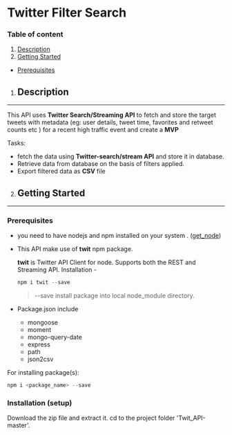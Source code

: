 # Twitter Filter Search

### Table of content 
1. [Description](#description)
2. [Getting Started](#getting-started)
  * [Prerequisites](#prerequisites)




1. ## Description
****
This API uses **Twitter Search/Streaming API** to fetch and store the target tweets with metadata
(eg: user details, tweet time, favorites and retweet counts etc ) for a recent high traffic event
and create a **MVP**

Tasks:

 * fetch the data using **Twitter-search/stream API** and store it in database.
 * Retrieve data from database on the basis of filters applied.
 * Export filtered data as **CSV** file 



2. ## Getting Started
****
### Prerequisites
  * you need to have nodejs and npm installed on your system . ([get_node](https://nodejs.org/en/download/))
  * This API make use of **twit** npm package.

     **twit** is Twitter API Client for node. Supports both the REST and Streaming API.
     Installation -
     ```javascript
     npm i twit --save
     ```
     > --save install package into local node_module directory.
  * Package.json include
    + mongoose
    + moment
    + mongo-query-date
    + express
    + path
    + json2csv
  
     
For installing package(s):
   ```javascript
   npm i <package_name> --save
   ```

 ### Installation (setup)
  Download the zip file and extract it.
  cd to the project folder 'Twit_API-master'.

   
